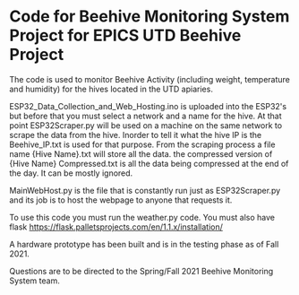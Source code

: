 # Code for Beehive Monitoring System Project for EPICS UTD Beehive Project

The code is used to monitor Beehive Activity (including weight, temperature and humidity) for the hives located in the UTD apiaries.

ESP32_Data_Collection_and_Web_Hosting.ino is uploaded into the ESP32's but before that you must select a network and a name for the hive.
At that point ESP32Scraper.py will be used on a machine on the same network to scrape the data from the hive. Inorder to tell it what the hive IP is the Beehive_IP.txt is used for that purpose. From the scraping process a file name {Hive Name}.txt will store all the data. the compressed version of  {Hive Name} Compressed.txt is all the data being compressed at the end of the day. It can be mostly ignored.

MainWebHost.py is the file that is constantly run just as ESP32Scraper.py and its job is to host the webpage to anyone that requests it.

To use this code you must run the weather.py code. You must also have flask
https://flask.palletsprojects.com/en/1.1.x/installation/

A hardware prototype has been built and is in the testing phase as of Fall 2021. 

Questions are to be directed to the Spring/Fall 2021 Beehive Monitoring System team. 
